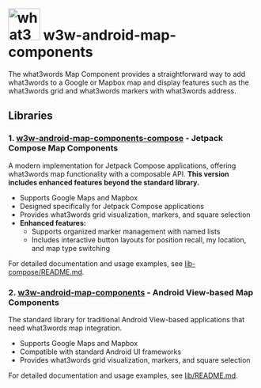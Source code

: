 # <img src="https://what3words.com/assets/images/w3w_square_red.png" width="64" height="64" alt="what3words">&nbsp;w3w-android-map-components

The what3words Map Component provides a straightforward way to add what3words to a Google or Mapbox map and display features such as the what3words grid and what3words markers with what3words address.

## Libraries

### 1. [w3w-android-map-components-compose](./lib-compose/README.md) - Jetpack Compose Map Components
A modern implementation for Jetpack Compose applications, offering what3words map functionality with a composable API. **This version includes enhanced features beyond the standard library.**

* Supports Google Maps and Mapbox
* Designed specifically for Jetpack Compose applications
* Provides what3words grid visualization, markers, and square selection
* **Enhanced features:**
    * Supports organized marker management with named lists
    * Includes interactive button layouts for position recall, my location, and map type switching

For detailed documentation and usage examples, see [lib-compose/README.md](./lib-compose/README.md).

### 2. [w3w-android-map-components](./lib/README.md) - Android View-based Map Components
The standard library for traditional Android View-based applications that need what3words map integration.

* Supports Google Maps and Mapbox
* Compatible with standard Android UI frameworks
* Provides what3words grid visualization, markers, and square selection

For detailed documentation and usage examples, see [lib/README.md](./lib/README.md).